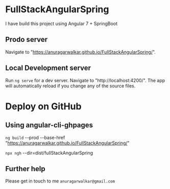 # FullStackAngularSpring

I have build this project using Angular 7 + SpringBoot

## Prodo server

Navigate to "https://anuragarwalkar.github.io/FullStackAngularSpring/".


## Local Development server

Run `ng serve` for a dev server. Navigate to "http://localhost:4200/". The app will automatically reload if you change any of the source files.

# Deploy on GitHub

## Using angular-cli-ghpages
`ng build` --prod --base-href "https://anuragarwalkar.github.io/FullStackAngularSpring/"

`npx ngh` --dir=dist/fullStackAngularSpring

## Further help

Please get in touch to me `anuragarwalkar@gmail.com`
